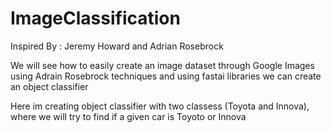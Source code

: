# ImageClassification
Inspired By : Jeremy Howard and Adrian Rosebrock

We will see how to easily create an image dataset through Google Images using Adrain Rosebrock techniques and using fastai libraries we can create an object classifier

Here im creating object classifier with two classess (Toyota and Innova), where we will try to find if a given car is Toyoto or Innova
